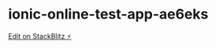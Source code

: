 # ionic-online-test-app-ae6eks

[Edit on StackBlitz ⚡️](https://stackblitz.com/edit/ionic-online-test-app-ae6eks)